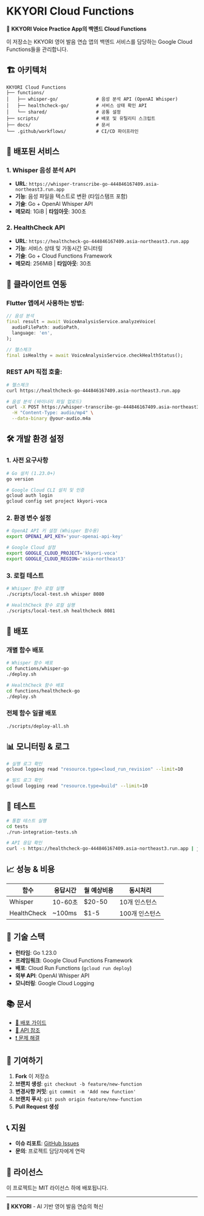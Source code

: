 # KKYORI Cloud Functions

🎯 **KKYORI Voice Practice App의 백엔드 Cloud Functions**

이 저장소는 KKYORI 영어 발음 연습 앱의 백엔드 서비스를 담당하는 Google Cloud Functions들을 관리합니다.

## 🏗️ **아키텍처**

```
KKYORI Cloud Functions
├── functions/
│   ├── whisper-go/              # 음성 분석 API (OpenAI Whisper)
│   ├── healthcheck-go/          # 서비스 상태 확인 API
│   └── shared/                  # 공통 설정
├── scripts/                     # 배포 및 유틸리티 스크립트
├── docs/                        # 문서
└── .github/workflows/           # CI/CD 파이프라인
```

## 🚀 **배포된 서비스**

### 1. **Whisper 음성 분석 API**

- **URL**: `https://whisper-transcribe-go-444846167409.asia-northeast3.run.app`
- **기능**: 음성 파일을 텍스트로 변환 (타임스탬프 포함)
- **기술**: Go + OpenAI Whisper API
- **메모리**: 1GiB | **타임아웃**: 300초

### 2. **HealthCheck API**

- **URL**: `https://healthcheck-go-444846167409.asia-northeast3.run.app`
- **기능**: 서비스 상태 및 가동시간 모니터링
- **기술**: Go + Cloud Functions Framework
- **메모리**: 256MiB | **타임아웃**: 30초

## 📱 **클라이언트 연동**

### Flutter 앱에서 사용하는 방법:

```dart
// 음성 분석
final result = await VoiceAnalysisService.analyzeVoice(
  audioFilePath: audioPath,
  language: 'en',
);

// 헬스체크
final isHealthy = await VoiceAnalysisService.checkHealthStatus();
```

### REST API 직접 호출:

```bash
# 헬스체크
curl https://healthcheck-go-444846167409.asia-northeast3.run.app

# 음성 분석 (바이너리 파일 업로드)
curl -X POST https://whisper-transcribe-go-444846167409.asia-northeast3.run.app \
  -H "Content-Type: audio/mp4" \
  --data-binary @your-audio.m4a
```

## 🛠️ **개발 환경 설정**

### 1. 사전 요구사항

```bash
# Go 설치 (1.23.0+)
go version

# Google Cloud CLI 설치 및 인증
gcloud auth login
gcloud config set project kkyori-voca
```

### 2. 환경 변수 설정

```bash
# OpenAI API 키 설정 (Whisper 함수용)
export OPENAI_API_KEY='your-openai-api-key'

# Google Cloud 설정
export GOOGLE_CLOUD_PROJECT='kkyori-voca'
export GOOGLE_CLOUD_REGION='asia-northeast3'
```

### 3. 로컬 테스트

```bash
# Whisper 함수 로컬 실행
./scripts/local-test.sh whisper 8080

# HealthCheck 함수 로컬 실행
./scripts/local-test.sh healthcheck 8081
```

## 🚀 **배포**

### 개별 함수 배포

```bash
# Whisper 함수 배포
cd functions/whisper-go
./deploy.sh

# HealthCheck 함수 배포
cd functions/healthcheck-go
./deploy.sh
```

### 전체 함수 일괄 배포

```bash
./scripts/deploy-all.sh
```

## 📊 **모니터링 & 로그**

```bash
# 실행 로그 확인
gcloud logging read "resource.type=cloud_run_revision" --limit=10

# 빌드 로그 확인
gcloud logging read "resource.type=build" --limit=10
```

## 🧪 **테스트**

```bash
# 통합 테스트 실행
cd tests
./run-integration-tests.sh

# API 응답 확인
curl -s https://healthcheck-go-444846167409.asia-northeast3.run.app | jq
```

## 📈 **성능 & 비용**

| 함수        | 응답시간 | 월 예상비용 | 동시처리       |
| ----------- | -------- | ----------- | -------------- |
| Whisper     | 10-60초  | $20-50      | 10개 인스턴스  |
| HealthCheck | ~100ms   | $1-5        | 100개 인스턴스 |

## 🔧 **기술 스택**

- **런타임**: Go 1.23.0
- **프레임워크**: Google Cloud Functions Framework
- **배포**: Cloud Run Functions (`gcloud run deploy`)
- **외부 API**: OpenAI Whisper API
- **모니터링**: Google Cloud Logging

## 📚 **문서**

- [📖 배포 가이드](docs/DEPLOYMENT_GUIDE.md)
- [🔧 API 참조](docs/API_REFERENCE.md)
- [❗ 문제 해결](docs/TROUBLESHOOTING.md)

## 🤝 **기여하기**

1. **Fork** 이 저장소
2. **브랜치 생성**: `git checkout -b feature/new-function`
3. **변경사항 커밋**: `git commit -m 'Add new function'`
4. **브랜치 푸시**: `git push origin feature/new-function`
5. **Pull Request 생성**

## 📞 **지원**

- **이슈 리포트**: [GitHub Issues](https://github.com/your-org/kkyori-cloud-functions/issues)
- **문의**: 프로젝트 담당자에게 연락

## 📄 **라이선스**

이 프로젝트는 MIT 라이선스 하에 배포됩니다.

---

**🎯 KKYORI** - AI 기반 영어 발음 연습의 혁신
